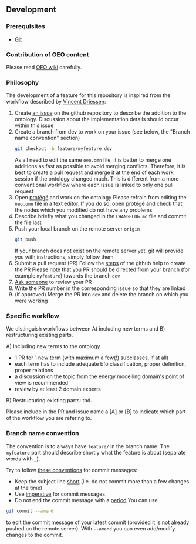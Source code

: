 ## Development

### Prerequisites

- [Git](https://git-scm.com/)

### Contribution of OEO content
Please read [OEO wiki](https://github.com/OpenEnergyPlatform/ontology/wiki/Best-Practice-Principles) carefully.

### Philosophy

The development of a feature for this repository is inspired from the workflow described 
by [Vincent Driessen](https://nvie.com/posts/a-successful-git-branching-model/):

1. Create [an issue](https://help.github.com/en/articles/creating-an-issue) on the github repository to describe the addition to the ontology. Discussion about the implementation details should occur within this issue 
2. Create a branch from dev to work on your issue (see below, the "Branch name convention" section)
    ```bash
    git checkout -b feature/myfeature dev
    ```
    As all need to edit the same `oeo.omn` file, it is better to merge one additions as fast as possible to avoid merging conflicts. 
    Therefore, it is best to create a pull request and merge it at the end of each work session if the ontology changed much.
    This is different from a more conventional workflow where each issue is linked to only one pull request
3. Open [protégé](https://protege.stanford.edu/) and work on the ontology
    Please refrain from editing the `oeo.omn` file in a text editor. 
    If you do so, open protégé and check that the nodes which you modified do not have any problems
4. Describe briefly what you changed in the `CHANGELOG.md` file and commit the file last
5. Push your local branch on the remote server `origin`
    ```bash
    git push
    ```
    If your branch does not exist on the remote server yet, git will provide you with instructions, simply follow them
6. Submit a pull request (PR)
    Follow the [steps](https://help.github.com/en/articles/creating-a-pull-request) of the github help to create the PR
    Please note that you PR should be directed from your branch (for example `myfeature`) towards the branch `dev`
7. [Ask someone](https://help.github.com/en/github/managing-your-work-on-github/assigning-issues-and-pull-requests-to-other-github-users) to review your PR 
8. Write the PR number in the corresponding issue so that they are linked
9. (if approved) Merge the PR into `dev` and delete the branch on which you were working
   
### Specific workflow
We distinguish workflows between A) including new terms and B) restructuring existing parts.

A) Including new terms to the ontology 
- 1 PR for 1 new term (with maximum a few(!) subclasses, if at all)
- each term has to include adequate bfo classification, proper definition, proper relations
- a discussion on the topic from the energy modelling domain's point of view is recommended
- review by at least 2 domain experts

B) Restructuring existing parts: tbd.

Please include in the PR and issue name a [A] or [B] to indicate which part of the workflow you are refering to. 

### Branch name convention
The convention is to always have `feature/` in the branch name. The `myfeature` part should describe shortly what the feature is about (separate words with `_`).

Try to follow [these conventions](https://chris.beams.io/posts/git-commit) for commit messages:
- Keep the subject line [short](https://chris.beams.io/posts/git-commit/#limit-50) (i.e. do not commit more than a few changes at the time)
- Use [imperative](https://chris.beams.io/posts/git-commit/#imperative) for commit messages 
- Do not end the commit message with a [period](https://chris.beams.io/posts/git-commit/#end) 
You can use 
```bash
git commit --amend
```
to edit the commit message of your latest commit (provided it is not already pushed on the remote server).
With `--amend` you can even add/modify changes to the commit.

